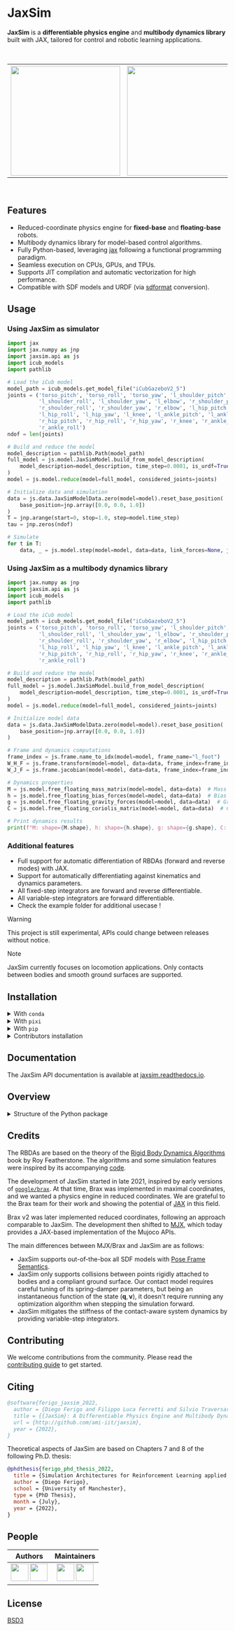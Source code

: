 # JaxSim

**JaxSim** is a **differentiable physics engine** and **multibody dynamics library** built with JAX, tailored for control and robotic learning applications.

<div align="center">
<br/>
<table>
  <tr>
    <th><img src="https://github.com/user-attachments/assets/115b1c1c-6ae5-4c59-92e0-1be13ba954db" width="250"></th>
    <th><img src="https://github.com/user-attachments/assets/f9661fae-9a85-41dd-9a58-218758ec8c9c" width="250"></th>
    <th><img src="https://github.com/user-attachments/assets/ae8adadf-3bca-47b8-97ca-3a9273633d60" width="250"></th>
  </tr>
</table>
<br/>
</div>

## Features
- Reduced-coordinate physics engine for **fixed-base** and **floating-base** robots.
- Multibody dynamics library for model-based control algorithms.
- Fully Python-based, leveraging [jax][jax] following a functional programming paradigm.
- Seamless execution on CPUs, GPUs, and TPUs.
- Supports JIT compilation and automatic vectorization for high performance.
- Compatible with SDF models and URDF (via [sdformat][sdformat] conversion).

## Usage

### Using JaxSim as simulator


```python
import jax
import jax.numpy as jnp
import jaxsim.api as js
import icub_models
import pathlib

# Load the iCub model
model_path = icub_models.get_model_file("iCubGazeboV2_5")
joints = ('torso_pitch', 'torso_roll', 'torso_yaw', 'l_shoulder_pitch',
          'l_shoulder_roll', 'l_shoulder_yaw', 'l_elbow', 'r_shoulder_pitch',
          'r_shoulder_roll', 'r_shoulder_yaw', 'r_elbow', 'l_hip_pitch',
          'l_hip_roll', 'l_hip_yaw', 'l_knee', 'l_ankle_pitch', 'l_ankle_roll',
          'r_hip_pitch', 'r_hip_roll', 'r_hip_yaw', 'r_knee', 'r_ankle_pitch',
          'r_ankle_roll')
ndof = len(joints)

# Build and reduce the model
model_description = pathlib.Path(model_path)
full_model = js.model.JaxSimModel.build_from_model_description(
    model_description=model_description, time_step=0.0001, is_urdf=True
)
model = js.model.reduce(model=full_model, considered_joints=joints)

# Initialize data and simulation
data = js.data.JaxSimModelData.zero(model=model).reset_base_position(
    base_position=jnp.array([0.0, 0.0, 1.0])
)
T = jnp.arange(start=0, stop=1.0, step=model.time_step)
tau = jnp.zeros(ndof)

# Simulate
for t in T:
    data, _ = js.model.step(model=model, data=data, link_forces=None, joint_force_references=tau)

```

### Using JaxSim as a multibody dynamics library
``` python
import jax.numpy as jnp
import jaxsim.api as js
import icub_models
import pathlib

# Load the iCub model
model_path = icub_models.get_model_file("iCubGazeboV2_5")
joints = ('torso_pitch', 'torso_roll', 'torso_yaw', 'l_shoulder_pitch',
          'l_shoulder_roll', 'l_shoulder_yaw', 'l_elbow', 'r_shoulder_pitch',
          'r_shoulder_roll', 'r_shoulder_yaw', 'r_elbow', 'l_hip_pitch',
          'l_hip_roll', 'l_hip_yaw', 'l_knee', 'l_ankle_pitch', 'l_ankle_roll',
          'r_hip_pitch', 'r_hip_roll', 'r_hip_yaw', 'r_knee', 'r_ankle_pitch',
          'r_ankle_roll')

# Build and reduce the model
model_description = pathlib.Path(model_path)
full_model = js.model.JaxSimModel.build_from_model_description(
    model_description=model_description, time_step=0.0001, is_urdf=True
)
model = js.model.reduce(model=full_model, considered_joints=joints)

# Initialize model data
data = js.data.JaxSimModelData.zero(model=model).reset_base_position(
    base_position=jnp.array([0.0, 0.0, 1.0])
)

# Frame and dynamics computations
frame_index = js.frame.name_to_idx(model=model, frame_name="l_foot")
W_H_F = js.frame.transform(model=model, data=data, frame_index=frame_index)  # Frame transformation
W_J_F = js.frame.jacobian(model=model, data=data, frame_index=frame_index)  # Frame Jacobian

# Dynamics properties
M = js.model.free_floating_mass_matrix(model=model, data=data)  # Mass matrix
h = js.model.free_floating_bias_forces(model=model, data=data)  # Bias forces
g = js.model.free_floating_gravity_forces(model=model, data=data)  # Gravity forces
C = js.model.free_floating_coriolis_matrix(model=model, data=data)  # Coriolis matrix

# Print dynamics results
print(f"M: shape={M.shape}, h: shape={h.shape}, g: shape={g.shape}, C: shape={C.shape}")

```
### Additional features

- Full support for automatic differentiation of RBDAs (forward and reverse modes) with JAX.
- Support for automatically differentiating against kinematics and dynamics parameters.
- All fixed-step integrators are forward and reverse differentiable.
- All variable-step integrators are forward differentiable.
- Check the example folder for additional usecase !

[jax]: https://github.com/google/jax/
[sdformat]: https://github.com/gazebosim/sdformat
[notation]: https://research.tue.nl/en/publications/multibody-dynamics-notation-version-2
[passive_viewer_mujoco]: https://mujoco.readthedocs.io/en/stable/python.html#passive-viewer

> [!WARNING]
> This project is still experimental, APIs could change between releases without notice.

> [!NOTE]
> JaxSim currently focuses on locomotion applications.
> Only contacts between bodies and smooth ground surfaces are supported.

## Installation

<details>
<summary>With <code>conda</code></summary>

You can install the project using [`conda`][conda] as follows:

```bash
conda install jaxsim -c conda-forge
```

You can enforce GPU support, if needed, by also specifying `"jaxlib = * = *cuda*"`.

</details>

<details>
<summary>With <code>pixi</code></summary>

> [!NOTE]
> The minimum version of `pixi` required is `0.39.0`.

You can install the default dependencies of the project using [`pixi`][pixi] as follows:

```bash
pixi install
```

See `pixi task list` for a list of available tasks.

</details>

<details>
<summary>With <code>pip</code></summary>

You can install the project using [`pypa/pip`][pip], preferably in a [virtual environment][venv], as follows:

```bash
pip install jaxsim
```

Check [`pyproject.toml`](pyproject.toml) for the complete list of optional dependencies.
You can obtain a full installation using `jaxsim[all]`.

If you need GPU support, follow the official [installation instructions][jax_gpu] of JAX.

</details>

<details>
<summary>Contributors installation</summary>

If you want to contribute to the project, we recommend creating the following `jaxsim` conda environment first:

```bash
conda env create -f environment.yml
```

Then, activate the environment and install the project in editable mode:

```bash
conda activate jaxsim
pip install --no-deps -e .
```

</details>

[conda]: https://anaconda.org/
[pip]: https://github.com/pypa/pip/
[pixi]: https://pixi.sh/
[venv]: https://docs.python.org/3/tutorial/venv.html
[jax_gpu]: https://github.com/google/jax/#installation

## Documentation

The JaxSim API documentation is available at [jaxsim.readthedocs.io][readthedocs].

[readthedocs]: https://jaxsim.readthedocs.io/


## Overview

<details>
<summary>Structure of the Python package</summary>

```
# tree -L 2 -I "__pycache__" -I "__init__*" -I "__main__*" src/jaxsim

src/jaxsim
|-- api..........................# Package containing the main functional APIs.
|   |-- com.py...................# |-- APIs for computing quantities related to the center of mass.
|   |-- common.py................# |-- Common utilities used in the current package.
|   |-- contact.py...............# |-- APIs for computing quantities related to the collidable points.
|   |-- data.py..................# |-- Class storing the data of a simulated model.
|   |-- frame.py.................# |-- APIs for computing quantities related to additional frames.
|   |-- joint.py.................# |-- APIs for computing quantities related to the joints.
|   |-- kin_dyn_parameters.py....# |-- Class storing kinematic and dynamic parameters of a model.
|   |-- link.py..................# |-- APIs for computing quantities related to the links.
|   |-- model.py.................# |-- Class defining a simulated model and APIs for computing related quantities.
|   |-- ode.py...................# |-- APIs for computing quantities related to the system dynamics.
|   |-- ode_data.py..............# |-- Set of classes to store the data of the system dynamics.
|   `-- references.py............# `-- Helper class to create references (link forces and joint torques).
|-- exceptions.py................# Module containing functions to raise exceptions from JIT-compiled functions.
|-- integrators..................# Package containing the integrators used to simulate the system dynamics.
|   |-- common.py................# |-- Common utilities used in the current package.
|   |-- fixed_step.py............# |-- Fixed-step integrators (explicit Runge-Kutta schemes).
|   `-- variable_step.py.........# `-- Variable-step integrators (embedded Runge-Kutta schemes).
|-- logging.py...................# Module containing logging utilities.
|-- math.........................# Package containing mathematical utilities.
|   |-- adjoint.py...............# |-- APIs for creating and manipulating 6D transformations.
|   |-- cross.py.................# |-- APIs for computing cross products of 6D quantities.
|   |-- inertia.py...............# |-- APIs for creating and manipulating 6D inertia matrices.
|   |-- joint_model.py...........# |-- APIs defining the supported joint model and the corresponding transformations.
|   |-- quaternion.py............# |-- APIs for creating and manipulating quaternions.
|   |-- rotation.py..............# |-- APIs for creating and manipulating rotation matrices.
|   |-- skew.py..................# |-- APIs for creating and manipulating skew-symmetric matrices.
|   `-- transform.py.............# `-- APIs for creating and manipulating homogeneous transformations.
|-- mujoco.......................# Package containing utilities to interact with the Mujoco passive viewer.
|   |-- loaders.py...............# |-- Utilities for converting JaxSim models to Mujoco models.
|   |-- model.py.................# |-- Class providing high-level methods to compute quantities using Mujoco.
|   `-- visualizer.py............# `-- Class that simplifies opening the passive viewer and recording videos.
|-- parsers......................# Package containing utilities to parse model descriptions (SDF and URDF models).
|   |-- descriptions/............# |-- Package containing the intermediate representation of a model description.
|   |-- kinematic_graph.py.......# |-- Definition of the kinematic graph associated with a parsed model description.
|   `-- rod/.....................# `-- Package to create the intermediate representation from model descriptions using ROD.
|-- rbda.........................# Package containing the low-level rigid body dynamics algorithms.
|   |-- aba.py...................# |-- The Articulated Body Algorithm.
|   |-- collidable_points.py.....# |-- Kinematics of collidable points.
|   |-- contacts/................# |-- Package containing the supported contact models.
|   |-- crba.py..................# |-- The Composite Rigid Body Algorithm.
|   |-- forward_kinematics.py....# |-- Forward kinematics of the model.
|   |-- jacobian.py..............# |-- Full Jacobian and full Jacobian derivative.
|   |-- rnea.py..................# |-- The Recursive Newton-Euler Algorithm.
|   `-- utils.py.................# `-- Common utilities used in the current package.
|-- terrain......................# Package containing resources to specify the terrain.
|   `-- terrain.py...............# `-- Classes defining the supported terrains.
|-- typing.py....................# Module containing type hints.
`-- utils........................# Package of common utilities.
    |-- jaxsim_dataclass.py......# |-- Utilities to operate on pytree dataclasses.
    |-- tracing.py...............# |-- Utilities to use when JAX is tracing functions.
    `-- wrappers.py..............# `-- Utilities to wrap objects for specific use cases on pytree dataclass attributes.
```

</details>

## Credits

The RBDAs are based on the theory of the [Rigid Body Dynamics Algorithms][RBDA]
book by Roy Featherstone.
The algorithms and some simulation features were inspired by its accompanying [code][spatial_v2].

[RBDA]: https://link.springer.com/book/10.1007/978-1-4899-7560-7
[spatial_v2]: http://royfeatherstone.org/spatial/index.html#spatial-software

The development of JaxSim started in late 2021, inspired by early versions of [`google/brax`][brax].
At that time, Brax was implemented in maximal coordinates, and we wanted a physics engine in reduced coordinates.
We are grateful to the Brax team for their work and showing the potential of [JAX][jax] in this field.

Brax v2 was later implemented reduced coordinates, following an approach comparable to JaxSim.
The development then shifted to [MJX][mjx], which today provides a JAX-based implementation of the Mujoco APIs.

The main differences between MJX/Brax and JaxSim are as follows:

- JaxSim supports out-of-the-box all SDF models with [Pose Frame Semantics][PFS].
- JaxSim only supports collisions between points rigidly attached to bodies and a compliant ground surface.
  Our contact model requires careful tuning of its spring-damper parameters, but being an instantaneous
  function of the state $(\mathbf{q}, \boldsymbol{\nu})$, it doesn't require running any optimization algorithm
  when stepping the simulation forward.
- JaxSim mitigates the stiffness of the contact-aware system dynamics by providing variable-step integrators.

[brax]: https://github.com/google/brax
[mjx]: https://mujoco.readthedocs.io/en/3.0.0/mjx.html
[PFS]: http://sdformat.org/tutorials?tut=pose_frame_semantics

## Contributing

We welcome contributions from the community.
Please read the [contributing guide](./CONTRIBUTING.md) to get started.

## Citing

```bibtex
@software{ferigo_jaxsim_2022,
  author = {Diego Ferigo and Filippo Luca Ferretti and Silvio Traversaro and Daniele Pucci},
  title = {{JaxSim}: A Differentiable Physics Engine and Multibody Dynamics Library for Control and Robot Learning},
  url = {http://github.com/ami-iit/jaxsim},
  year = {2022},
}
```

Theoretical aspects of JaxSim are based on Chapters 7 and 8 of the following Ph.D. thesis:

```bibtex
@phdthesis{ferigo_phd_thesis_2022,
  title = {Simulation Architectures for Reinforcement Learning applied to Robotics},
  author = {Diego Ferigo},
  school = {University of Manchester},
  type = {PhD Thesis},
  month = {July},
  year = {2022},
}
```

## People

| Authors | Maintainers |
|:------:|:-----------:|
| [<img src="https://avatars.githubusercontent.com/u/469199?v=4" width="40">][df] [<img src="https://avatars.githubusercontent.com/u/102977828?v=4" width="40">][ff] | [<img src="https://avatars.githubusercontent.com/u/102977828?v=4" width="40">][ff] [<img src="https://avatars.githubusercontent.com/u/57228872?v=4" width="40">][ac] |

[df]: https://github.com/diegoferigo
[ff]: https://github.com/flferretti
[ac]: https://github.com/xela-95

## License

[BSD3](https://choosealicense.com/licenses/bsd-3-clause/)

